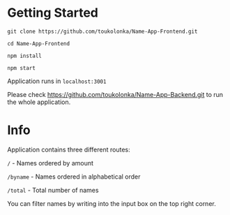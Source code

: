 # Getting Started

`git clone https://github.com/toukolonka/Name-App-Frontend.git`

`cd Name-App-Frontend`

`npm install`

`npm start`

Application runs in `localhost:3001`

Please check https://github.com/toukolonka/Name-App-Backend.git to run the whole application.

# Info

Application contains three different routes:

`/` - Names ordered by amount

`/byname` - Names ordered in alphabetical order

`/total` - Total number of names

You can filter names by writing into the input box on the top right corner.
